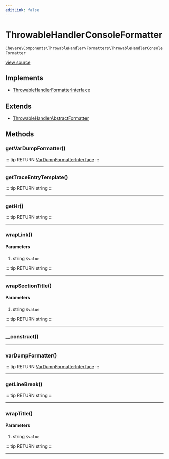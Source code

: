 ```yaml
---
editLink: false
---
```


# ThrowableHandlerConsoleFormatter

`Chevere\Components\ThrowableHandler\Formatters\ThrowableHandlerConsoleFormatter`

[view source](https://github.com/chevere/chevere/blob/master/ThrowableHandler/Formatters/ThrowableHandlerConsoleFormatter.php)

## Implements

- [ThrowableHandlerFormatterInterface](../../../Interfaces/ThrowableHandler/ThrowableHandlerFormatterInterface.md)

## Extends

- [ThrowableHandlerAbstractFormatter](./ThrowableHandlerAbstractFormatter.md)

## Methods

### getVarDumpFormatter()

::: tip RETURN
[VarDumpFormatterInterface](../../../Interfaces/VarDump/VarDumpFormatterInterface.md)
:::

---

### getTraceEntryTemplate()

::: tip RETURN
string
:::

---

### getHr()

::: tip RETURN
string
:::

---

### wrapLink()

#### Parameters

1. string `$value`

::: tip RETURN
string
:::

---

### wrapSectionTitle()

#### Parameters

1. string `$value`

::: tip RETURN
string
:::

---

### __construct()

---

### varDumpFormatter()

::: tip RETURN
[VarDumpFormatterInterface](../../../Interfaces/VarDump/VarDumpFormatterInterface.md)
:::

---

### getLineBreak()

::: tip RETURN
string
:::

---

### wrapTitle()

#### Parameters

1. string `$value`

::: tip RETURN
string
:::

---
